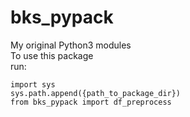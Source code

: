 # bks_pypack
My original Python3 modules <br>
To use this package <br>
run: <br>
```
import sys
sys.path.append({path_to_package_dir})
from bks_pypack import df_preprocess
```
